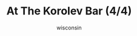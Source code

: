 ---
media: "images/rounds/soviet/at_the_korolev_bar_4.png"
media_type: image
title: At The Korolev Bar (4/4)
author: wisconsin
desc: The Soviets enjoy some drinks at the Korolev's bar before their Commander arrives.
---